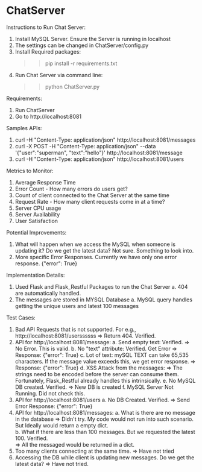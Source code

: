# ChatServer

Instructions to Run Chat Server: 
1. Install MySQL Server. Ensure the Server is running in localhost
2. The settings can be changed in ChatServer/config.py
3. Install Required packages:
    >> pip install -r requirements.txt
3. Run Chat Server via command line:
    >> python ChatServer.py

Requirements: 
1. Run ChatServer
2. Go to http://localhost:8081

Samples APIs: 
1. curl -H "Content-Type: application/json" http://localhost:8081/messages
2. curl -X POST -H "Content-Type: application/json" --data '{"user":"superman", "text":"hello"}' http://localhost:8081/message
3. curl -H "Content-Type: application/json" http://localhost:8081/users
    
Metrics to Monitor:
1. Average Response Time
2. Error Count - How many errors do users get? 
3. Count of client connected to the Chat Server at the same time
4. Request Rate - How many client requests come in at a time? 
5. Server CPU usage
6. Server Availability
7. User Satisfaction

Potential Improvements:
1. What will happen when we access the MySQL when someone is updating it? Do we get the latest data? Not sure. Something to look into.
2. More specific Error Responses. Currently we have only one error response. {"error": True}

Implementation Details:
1. Used Flask and Flask_Restful Packages to run the Chat Server
    a. 404 are automatically handled. 
2. The messages are stored in MYSQL Database
    a. MySQL query handles getting the unique users and latest 100 messages
    
Test Cases:
1. Bad API Requests that is not supported. For e.g., http://localhost:8081/userssssss
    => Return 404. Verified. 
2. API for http://localhost:8081/message:
    a. Send empty text: Verified. 
        => No Error. This is valid. 
    b. No "text" attribute: Verified. Get Error 
        => Response: {"error": True}
    c. Lot of text: mySQL TEXT can take 65,535 characters. If the message value exceeds this, we get error response.
        => Response: {"error": True}
    d. XSS Attack from the messages:
        => The strings need to be encoded before the server can consume them. Fortunately, Flask_Restful already handles this intrinsically. 
    e. No MySQL DB created. Verified. 
        => New DB is created
    f. MySQL Server Not Running. Did not check this. 
3. API for http://localhost:8081/users
    a. No DB Created. Verified. 
        => Send Error Response: {"error": True}
4. API for http://localhost:8081/messages:
    a. What is there are no message in the database
        => Didn't try. My code would not run into such scenario. But Ideally would return a empty dict.  
    b. What if there are less than 100 messages. But we requested the latest 100. Verified.  
        => All the messaged would be returned in a dict. 
4. Too many clients connecting at the same time.
    => Have not tried
5. Accessing the DB while client is updating new messages. Do we get the latest data?
    => Have not tried. 